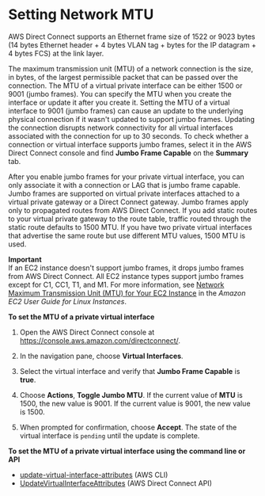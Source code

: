 # Setting Network MTU<a name="set-jumbo-frames-vif"></a>

AWS Direct Connect supports an Ethernet frame size of 1522 or 9023 bytes \(14 bytes Ethernet header \+ 4 bytes VLAN tag \+ bytes for the IP datagram \+ 4 bytes FCS\) at the link layer\.

The maximum transmission unit \(MTU\) of a network connection is the size, in bytes, of the largest permissible packet that can be passed over the connection\. The MTU of a virtual private interface can be either 1500 or 9001 \(jumbo frames\)\. You can specify the MTU when you create the interface or update it after you create it\. Setting the MTU of a virtual interface to 9001 \(jumbo frames\) can cause an update to the underlying physical connection if it wasn't updated to support jumbo frames\. Updating the connection disrupts network connectivity for all virtual interfaces associated with the connection for up to 30 seconds\. To check whether a connection or virtual interface supports jumbo frames, select it in the AWS Direct Connect console and find **Jumbo Frame Capable** on the **Summary** tab\.

After you enable jumbo frames for your private virtual interface, you can only associate it with a connection or LAG that is jumbo frame capable\. Jumbo frames are supported on virtual private interfaces attached to a virtual private gateway or a Direct Connect gateway\. Jumbo frames apply only to propagated routes from AWS Direct Connect\. If you add static routes to your virtual private gateway to the route table, traffic routed through the static route defaults to 1500 MTU\. If you have two private virtual interfaces that advertise the same route but use different MTU values, 1500 MTU is used\.

**Important**  
If an EC2 instance doesn't support jumbo frames, it drops jumbo frames from AWS Direct Connect\. All EC2 instance types support jumbo frames except for C1, CC1, T1, and M1\. For more information, see [Network Maximum Transmission Unit \(MTU\) for Your EC2 Instance](https://docs.aws.amazon.com/AWSEC2/latest/UserGuide/network_mtu.html) in the *Amazon EC2 User Guide for Linux Instances*\.

**To set the MTU of a private virtual interface**

1. Open the AWS Direct Connect console at [https://console\.aws\.amazon\.com/directconnect/](https://console.aws.amazon.com/directconnect/)\.

1. In the navigation pane, choose **Virtual Interfaces**\.

1. Select the virtual interface and verify that **Jumbo Frame Capable** is **true**\.

1. Choose **Actions**, **Toggle Jumbo MTU**\. If the current value of **MTU** is 1500, the new value is 9001\. If the current value is 9001, the new value is 1500\.

1. When prompted for confirmation, choose **Accept**\. The state of the virtual interface is `pending` until the update is complete\.

**To set the MTU of a private virtual interface using the command line or API**
+ [update\-virtual\-interface\-attributes](https://docs.aws.amazon.com/cli/latest/reference/directconnect/update-virtual-interface-attributes.html) \(AWS CLI\)
+ [UpdateVirtualInterfaceAttributes](https://docs.aws.amazon.com/directconnect/latest/APIReference/API_UpdateVirtualInterfaceAttributes.html) \(AWS Direct Connect API\)